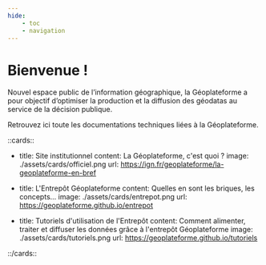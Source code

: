 ```yaml
---
hide:
    - toc
    - navigation
---
```


# Bienvenue !

Nouvel espace public de l’information géographique, la Géoplateforme a pour objectif d’optimiser la production et la diffusion des géodatas au service de la décision publique.

Retrouvez ici toute les documentations techniques liées à la Géoplateforme.

::cards::

- title: Site institutionnel
  content: La Géoplateforme, c'est quoi ?
  image: ./assets/cards/officiel.png
  url: https://ign.fr/geoplateforme/la-geoplateforme-en-bref

- title: L'Entrepôt Géoplateforme
  content: Quelles en sont les briques, les concepts...
  image: ./assets/cards/entrepot.png
  url: https://geoplateforme.github.io/entrepot

- title: Tutoriels d'utilisation de l'Entrepôt
  content: Comment alimenter, traiter et diffuser les données grâce à l'entrepôt Géoplateforme
  image: ./assets/cards/tutoriels.png
  url: https://geoplateforme.github.io/tutoriels

::/cards::
